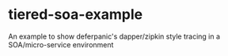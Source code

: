 # tiered-soa-example
An example to show deferpanic's dapper/zipkin style tracing in a SOA/micro-service environment
